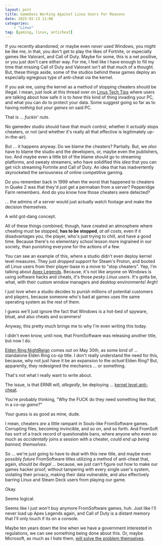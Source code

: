 ```yaml
---
layout: post
title: GameDevs Working Against Linux Users For Reasons
date: 2025-02-13 11:08
categories:
    - "Linux"
tag: [gaming, linux, anticheat]
---
```

If you recently abandoned, or maybe even *never* used Windows, you might be like me, in that, you don't get to play the likes of Fortnite, or especially games like Valorant, and Call of Duty. Maybe for some, this is a net positive, or you just don't care either way. For me, I feel like I have enough to fill my time that missing Call of Duty and Valorant isn't all that much of a thought. But, these things aside, some of the studios behind these games deploy an especially egregious type of anti-cheat via the kernel.

If you ask me, using the kernel as a method of stopping cheaters should be illegal. I mean, just look at this thread over on <a href="https://linustechtips.com/topic/1592979-whats-the-worst-that-can-happen-with-kernel-level-anti-cheat-in-games-if-one-already-took-these-following-steps/" target="_blank">Linus Tech Tips</a> where users are talking about how safe it is to *have* this kind of thing invading your PC, and what you can do to protect your data. Some suggest going so far as to having *nothing but your games* on said PC.

That is ... *fuckin' nuts*.

No gamedev studio should have that much control, whether it *actually* stops cheaters, or not (and whether it's really all that effective is legitimately up-in-the-air). 

But ... it happens anyway. Do we blame the cheaters? Partially. But, we *also* have to blame the studio and the developers, or, maybe even the publishers, too. And maybe even a little bit of the blame should go to streaming platforms, and sweaty streamers, who have solidified this *idea* that you can get rich streaming Fortnite and Call of Duty. An idea that has inadvertently skyrocketed the seriousness of online competitive gaming.

Do you remember back in 1999 when the worst that happened to cheaters in Quake 2 was that they'd just get a permaban from a server? Pepperidge Farm remembers. And do you know how those cheaters were detected?

... the admins of a server would just actually watch footage and make the decision themselves.

A wild got-dang concept.

All of these things combined, though, have created an atmosphere where cheating must be stopped, **has to be stopped**, *at all costs*, even if it disadvantages you, the player, who's just trying to chill, and have a good time. Because there's no elementary school lesson more ingrained in our society, than punishing everyone for the actions of a few.

You can see an example of this, where a studio didn't even deploy kernel level measures. They just *dropped support* for Steam's Proton, and booted *all* Linux users from their player-base in a move to "stop cheaters". Yep, I'm talking about <a href="https://www.indiatodaygaming.com/news/story/respawn-cuts-linux-support-for-apex-legends-in-bold-move-to-stop-cheaters-5684" target="_blank">Apex Legends</a>. Because, it's not like anyone on Windows is using software hacks and cheats, it's those *pesky Linux users*. It's gotta be, what, with their custom window managers and desktop environments! Argh!

I just love when a studio decides to punish millions of potential customers and players, because someone who's bad at games uses the same operating system as the rest of them.

I guess we'll just ignore the fact that Windows is a hot-bed of spyware, bloat, and also cheats and scammers!

Anyway, this pretty much brings me to why I'm even writing this today.

I didn't even know, until now, that FromSoftware was releasing another title, but now I do.

<a href="https://en.bandainamcoent.eu/elden-ring/elden-ring-nightreign" target="_blank">Elden Ring NightReign</a> comes out on May 30th, as some kind of ... standalone Elden Ring co-op title. I don't really understand the need for this, because, why not just have it be an expansion to the *actual* Elden Ring? But, apparently, they redesigned the mechanics ... or something.

That's not what I really want to write about.

The issue, is that ERNR will, *allegedly*, be deploying ... <a href="https://www.gamingonlinux.com/2025/02/elden-ring-nightreign-launches-in-may-will-have-kernel-level-anti-cheat/" target="_blank">kernel level anti-cheat</a>.

You're probably thinking, "Why the FUCK do they need something like that, in a *co-op game*?"

Your guess is as good as mine, dude.

I mean, cheaters *are* a little rampant in Souls-like FromSoftware games. Corrupting files, becoming invincible, and so on, and so forth. And FromSoft has sort of a track record of questionable bans, where anyone who even so much as *accidentally* joins a session with a cheater, *could end up being banned, themselves*.

So ... we're just going to have to deal with this new title, and maybe even possibly *future* FromSoftware titles utilizing a method of anti-cheat that, again, *should be illegal* ... because, we just can't figure out how to make our games hacker proof, without tampering with every single user's system, violating their privacy, making their data vulnerable, and also effectively barring Linux and Steam Deck users from playing our game.

Okay.

Seems logical.

Seems like I just won't buy anymore FromSoftware games, huh. Just like I'll never load up Apex Legends again, and Call of Duty is a distant memory that I'll only touch if its on a console.

Maybe ten years down the line when we have a government interested in regulations, we can see something being done about this. Or, maybe Microsoft, as much as I *hate* them, <a href="https://www.theverge.com/2024/7/26/24206719/microsoft-windows-changes-crowdstrike-kernel-driver" target="_blank">will solve the problem themselves</a>.